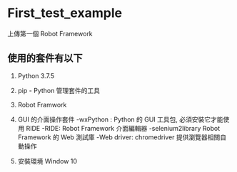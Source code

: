 # First_test_example
上傳第一個 Robot Framework

## 使用的套件有以下
1. Python 3.7.5
2. pip - Python 管理套件的工具
3. Robot Framwork
4. GUI 的介面操作套件
-wxPython : Python 的 GUI 工具包, 必須安裝它才能使用 RIDE
-RIDE: Robot Framework 介面編輯器
-selenium2library Robot Framework 的 Web 測試庫
-Web driver: chromedriver 提供瀏覽器相關自動操作

5. 安裝環境
Window 10
